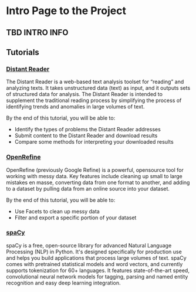 # Intro Page to the Project
## TBD INTRO INFO

## Tutorials
### [Distant Reader](distantreader.md)
The Distant Reader is a web-based text analysis toolset for “reading” and analyzing texts. It takes unstructured data (text) as input, and it outputs sets of structured data for analysis. The Distant Reader is intended to supplement the traditional reading process by simplifying the process of identifying trends and anomalies in large volumes of text.

By the end of this tutorial, you will be able to:
* Identify the types of problems the Distant Reader addresses
* Submit content to the Distant Reader and download results
* Compare some methods for interpreting your downloaded results

### [OpenRefine](openrefine.md)
OpenRefine (previously Google Refine) is a powerful, opensource tool for working with messy data. Key features include cleaning up small to large mistakes en masse, converting data from one format to another, and adding to a dataset by pulling data from an online source into your dataset.

By the end of this tutorial, you will be able to:
* Use Facets to clean up messy data
* Filter and export a specific portion of your dataset

### [spaCy](spacy.md)
spaCy is a free, open-source library for advanced Natural Language Processing (NLP) in Python. It's designed specifically for production use and helps you build applications that process large volumes of text. spaCy comes with pretrained statistical models and word vectors, and currently supports tokenization for 60+ languages. It features state-of-the-art speed, convolutional neural network models for tagging, parsing and named entity recognition and easy deep learning integration.
